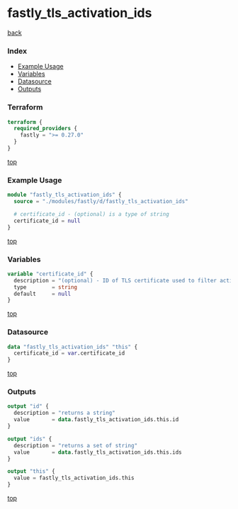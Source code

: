 # fastly_tls_activation_ids

[back](../fastly.md)

### Index

- [Example Usage](#example-usage)
- [Variables](#variables)
- [Datasource](#datasource)
- [Outputs](#outputs)

### Terraform

```terraform
terraform {
  required_providers {
    fastly = ">= 0.27.0"
  }
}
```

[top](#index)

### Example Usage

```terraform
module "fastly_tls_activation_ids" {
  source = "./modules/fastly/d/fastly_tls_activation_ids"

  # certificate_id - (optional) is a type of string
  certificate_id = null
}
```

[top](#index)

### Variables

```terraform
variable "certificate_id" {
  description = "(optional) - ID of TLS certificate used to filter activations"
  type        = string
  default     = null
}
```

[top](#index)

### Datasource

```terraform
data "fastly_tls_activation_ids" "this" {
  certificate_id = var.certificate_id
}
```

[top](#index)

### Outputs

```terraform
output "id" {
  description = "returns a string"
  value       = data.fastly_tls_activation_ids.this.id
}

output "ids" {
  description = "returns a set of string"
  value       = data.fastly_tls_activation_ids.this.ids
}

output "this" {
  value = fastly_tls_activation_ids.this
}
```

[top](#index)